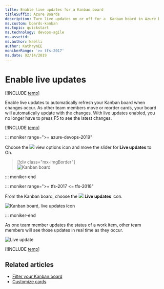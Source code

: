 ```yaml
---
title: Enable live updates for a Kanban board
titleSuffix: Azure Boards
description: Turn live updates on or off for a  Kanban board in Azure Boards or Team Foundation Server
ms.custom: boards-kanban 
ms.topic: quickstart
ms.technology: devops-agile
ms.assetid: 
ms.author: kaelli
author: KathrynEE
monikerRange: '>= tfs-2017'
ms.date: 02/14/2019
---
```


# Enable live updates

[!INCLUDE [temp](../includes/version-vsts-tfs-2017-on.md)]

<a id="live-updates"></a>

Enable live updates to automatically refresh your Kanban board when changes occur. As other team members move or reorder cards, your board will automatically update with the changes. With live updates enabled, you no longer have to press F5 to see the latest changes.

[!INCLUDE [temp](../includes/prerequisites-kanban.md)]

::: moniker range=">= azure-devops-2019"

Choose the ![ ](../media/icons/view-options-icon.png) view options icon and move the slider for **Live updates** to On.

> [!div class="mx-imgBorder"]  
> ![Kanban board](media/turn-live-updates-on-agile.png)

::: moniker-end

::: moniker range=">= tfs-2017 <= tfs-2018"

From the Kanban board, choose the ![ ](../media/icons/live-updates-icon.png) **Live updates** icon.

![Kanban board, live updates icon](../media/kanban-live-updates.png)

::: moniker-end

As one team member updates the status of a work item, other team members will see those updates in real time as they occur.

![Live update](media/kanban-live-updates.gif)

[!INCLUDE [temp](../includes/note-kanban-boards-teams.md)]

## Related articles

- [Filter your Kanban board](filter-kanban-board.md)
- [Customize cards](customize-cards.md)
